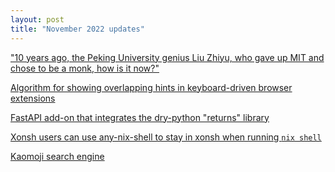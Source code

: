 ```yaml
---
layout: post
title: "November 2022 updates"
---
```


["10 years ago, the Peking University genius Liu Zhiyu, who gave up MIT and
chose to be a monk, how is it now?"](https://min.news/en/education/8615de9eb4f267be7d3285b35efa4e3f.html?__cf_chl_jschl_tk__=pmd_XvHF0JrEoMkmr5kk_c72vZkpfgzxc4JIIMw0n83GYj8-1631300917-0-gqNtZGzNAlCjcnBszQil)

[Algorithm for showing overlapping hints in keyboard-driven browser
extensions](https://github.com/andrew222651/public_notes/wiki/Showing-the-next-rectangle-in-a-pile)

[FastAPI add-on that integrates the dry-python "returns"
library](https://github.com/andrew222651/fastapi_returns_inferring_router)

[Xonsh users can use any-nix-shell to stay in xonsh when running `nix shell`](https://github.com/haslersn/any-nix-shell/issues/18#issuecomment-1316209953)

[Kaomoji search engine](https://asciilib.iansinnott.com/)

